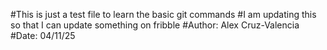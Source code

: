 #This is just a test file to learn the basic git commands
#I am updating this so that I can update something on fribble
#Author: Alex Cruz-Valencia
#Date: 04/11/25